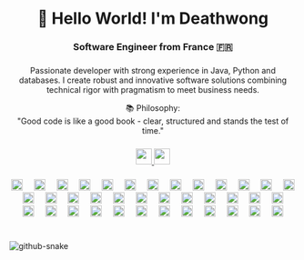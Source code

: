 <h1 align="center">👋 Hello World! I'm Deathwong</h1>
<h3 align="center">Software Engineer from France 🇫🇷</h3>

###

<p align="center">Passionate developer with strong experience in Java, Python and databases. I create robust and innovative software solutions combining technical rigor with pragmatism to meet business needs.</p>

<p align="center">📚 Philosophy:<br>
"Good code is like a good book - clear, structured and stands the test of time."</p>

###

<div align="center">
  <a href="https://www.linkedin.com/in/jean-baptiste-mensah/" target="_blank">
    <img src="https://img.shields.io/badge/LinkedIn-0077B5?style=for-the-badge&logo=linkedin&logoColor=white" height="28"/>
  </a>
  <a href="https://stackoverflow.com/users/23001812/deathwong" target="_blank">
    <img src="https://img.shields.io/badge/Stack_Overflow-FE7A16?style=for-the-badge&logo=stack-overflow&logoColor=white" height="28"/>
  </a>
</div>

###

<div align="center">
  <img src="https://cdn.jsdelivr.net/gh/devicons/devicon/icons/spring/spring-original.svg" height="20" alt="spring"/>
  <img width="12"/>
  <img src="https://cdn.jsdelivr.net/gh/devicons/devicon/icons/react/react-original.svg" height="20" alt="react"/>
  <img width="12"/>
  <img src="https://cdn.jsdelivr.net/gh/devicons/devicon/icons/java/java-original.svg" height="20" alt="java"/>
  <img width="12"/>
  <img src="https://cdn.jsdelivr.net/gh/devicons/devicon/icons/python/python-original.svg" height="20" alt="python"/>
  <img width="12"/>
  <img src="https://skillicons.dev/icons?i=jquery" height="20" alt="jquery"/>
  <img width="12"/>
  <img src="https://cdn.jsdelivr.net/gh/devicons/devicon/icons/javascript/javascript-original.svg" height="20" alt="javascript"/>
  <img width="12"/>
  <img src="https://cdn.jsdelivr.net/gh/devicons/devicon/icons/csharp/csharp-original.svg" height="20" alt="csharp"/>
  <img width="12"/>
  <img src="https://cdn.jsdelivr.net/gh/devicons/devicon/icons/php/php-original.svg" height="20" alt="php"/>
  <img width="12"/>
  <img src="https://cdn.jsdelivr.net/gh/devicons/devicon/icons/c/c-original.svg" height="20" alt="c"/>
  <img width="12"/>
  <img src="https://cdn.jsdelivr.net/gh/devicons/devicon/icons/cmake/cmake-original.svg" height="20" alt="cmake"/>
  <img width="12"/>
  <img src="https://cdn.jsdelivr.net/gh/devicons/devicon/icons/html5/html5-original.svg" height="20" alt="html5"/>
  <img width="12"/>
  <img src="https://cdn.jsdelivr.net/gh/devicons/devicon/icons/css3/css3-original.svg" height="20" alt="css3"/>
  <img width="12"/>
  <img src="https://cdn.simpleicons.org/bootstrap/7952B3" height="20" alt="bootstrap"/>
  <img width="12"/>
  <img src="https://cdn.jsdelivr.net/gh/devicons/devicon/icons/postgresql/postgresql-original.svg" height="20" alt="postgresql"/>
  <img width="12"/>
  <img src="https://cdn.jsdelivr.net/gh/devicons/devicon/icons/mysql/mysql-original.svg" height="20" alt="mysql"/>
  <img width="12"/>
  <img src="https://cdn.jsdelivr.net/gh/devicons/devicon/icons/linux/linux-original.svg" height="20" alt="linux"/>
  <img width="12"/>
  <img src="https://cdn.jsdelivr.net/gh/devicons/devicon/icons/docker/docker-original.svg" height="20" alt="docker"/>
  <img width="12"/>
  <img src="https://cdn.jsdelivr.net/gh/devicons/devicon/icons/git/git-original.svg" height="20" alt="git"/>
  <img width="12"/>
  <img src="https://cdn.jsdelivr.net/gh/devicons/devicon/icons/filezilla/filezilla-plain.svg" height="20" alt="filezilla"/>
  <img width="12"/>
  <img src="https://cdn.jsdelivr.net/gh/devicons/devicon/icons/symfony/symfony-original.svg" height="20" alt="symfony"/>
  <img width="12"/>
  <img src="https://cdn.jsdelivr.net/gh/devicons/devicon/icons/ssh/ssh-original.svg" height="20" alt="ssh"/>
  <img width="12"/>
  <img src="https://cdn.jsdelivr.net/gh/devicons/devicon/icons/jetbrains/jetbrains-original.svg" height="20" alt="jetbrains"/>
  <img width="12"/>
  <img src="https://cdn.jsdelivr.net/gh/devicons/devicon/icons/intellij/intellij-original.svg" height="20" alt="intellij"/>
  <img width="12"/>
  <img src="https://cdn.simpleicons.org/dotnet/512BD4" height="20" alt="dotnet"/>
  <img width="12"/>
  <img src="https://cdn.jsdelivr.net/gh/devicons/devicon/icons/phpstorm/phpstorm-original.svg" height="20" alt="phpstorm"/>
  <img width="12"/>
  <img src="https://cdn.jsdelivr.net/gh/devicons/devicon/icons/pycharm/pycharm-original.svg" height="20" alt="pycharm"/>
  <img width="12"/>
  <img src="https://cdn.jsdelivr.net/gh/devicons/devicon/icons/webstorm/webstorm-original.svg" height="20" alt="webstorm"/>
  <img width="12"/>
  <img src="https://cdn.jsdelivr.net/gh/devicons/devicon/icons/visualstudio/visualstudio-plain.svg" height="20" alt="visualstudio"/>
  <img width="12"/>
  <img src="https://cdn.jsdelivr.net/gh/devicons/devicon/icons/vscode/vscode-original.svg" height="20" alt="vscode"/>
  <img width="12"/>
  <img src="https://skillicons.dev/icons?i=grafana" height="20" alt="grafana"/>
  <img width="12"/>
  <img src="https://cdn.jsdelivr.net/gh/devicons/devicon/icons/heroku/heroku-original.svg" height="20" alt="heroku"/>
  <img width="12"/>
  <img src="https://cdn.jsdelivr.net/gh/devicons/devicon/icons/matlab/matlab-original.svg" height="20" alt="matlab"/>
  <img width="12"/>
  <img src="https://cdn.jsdelivr.net/gh/devicons/devicon/icons/moodle/moodle-original.svg" height="20" alt="moodle"/>
  <img width="12"/>
  <img src="https://skillicons.dev/icons?i=supabase" height="20" alt="supabase"/>
  <img width="12"/>
  <img src="https://cdn.simpleicons.org/gnubash/4EAA25" height="20" alt="bash"/>
  <img width="12"/>
  <img src="https://cdn.simpleicons.org/apache/D22128" height="20" alt="apache"/>
  <img width="12"/>
  <img src="https://cdn.simpleicons.org/ionic/3880FF" height="20" alt="ionic"/>
</div>

###

<br clear="both">

<picture>
  <source media="(prefers-color-scheme: dark)" srcset="https://raw.githubusercontent.com/tobiasmeyhoefer/tobiasmeyhoefer/output/github-snake-dark.svg" />
  <source media="(prefers-color-scheme: light)" srcset="https://raw.githubusercontent.com/tobiasmeyhoefer/tobiasmeyhoefer/output/github-snake.svg" />
  <img alt="github-snake" src="https://raw.githubusercontent.com/tobiasmeyhoefer/tobiasmeyhoefer/output/github-snake.svg" />
</picture>